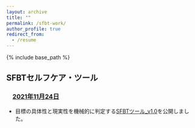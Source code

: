 ```yaml
---
layout: archive
title: ""
permalink: /sfbt-work/
author_profile: true
redirect_from:
  - /resume
---
```


{% include base_path %}


## **SFBTセルフケア・ツール**  
### 　<u>2021年11月24日</u>  
- 目標の具体性と現実性を機械的に判定する<a href="https://streamlit-goalcls-sudz64bhwa-an.a.run.app" target="_blank" rel="noopener noreferrer">SFBTツール_v1.0</a>を公開しました。  

